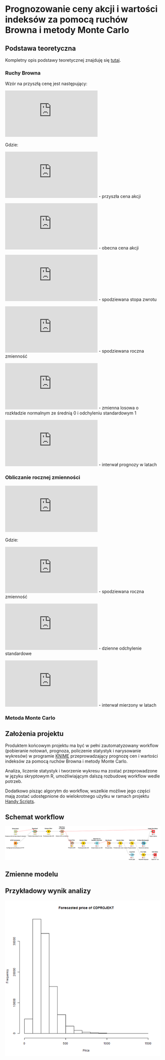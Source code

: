 # Prognozowanie ceny akcji i wartości indeksów za pomocą ruchów Browna i metody Monte Carlo
## Podstawa teoretyczna

Kompletny opis podstawy teoretycznej znajduję się [tutaj](https://ro.uow.edu.au/cgi/viewcontent.cgi?article=1705&context=aabfj).

### Ruchy Browna

Wzór na przyszłą cenę jest następujący:

![Wzór na ruch Browna](https://latex.codecogs.com/gif.latex?S_%7Bt+%5CDelta%20t%7D%20%3D%20S_t%20%5Cexp%5B%28%5Cmu%20-%20%5Cfrac%7B%5Csigma%5E2%7D%7B2%7D%29%5CDelta%20t+%5Csigma%20%5Cvarepsilon%20%5Csqrt%7B%5CDelta%20t%7D%5D)

Gdzie:

![](https://latex.codecogs.com/gif.latex?S_%7Bt%20+%20%5CDelta%20t%7D) - przyszła cena akcji

![](https://latex.codecogs.com/gif.latex?S_t) - obecna cena akcji

![](https://latex.codecogs.com/gif.latex?%5Cmu) - spodziewana stopa zwrotu

![](https://latex.codecogs.com/gif.latex?%5Csigma) - spodziewana roczna zmienność

![](https://latex.codecogs.com/gif.latex?%5Cvarepsilon) - zmienna losowa o rozkładzie normalnym ze średnią 0 i odchyleniu standardowym 1

![](https://latex.codecogs.com/gif.latex?%5CDelta%20t) - interwał prognozy w latach

### Obliczanie rocznej zmienności

![](https://latex.codecogs.com/gif.latex?%5Csigma%20%3D%20%5Cfrac%7Bs%7D%7B%5Csqrt%7B%5Ctau%7D%7D)

Gdzie:

![](https://latex.codecogs.com/gif.latex?%5Csigma) - spodziewana roczna zmienność

![](https://latex.codecogs.com/gif.latex?s) - dzienne odchylenie standardowe

![](https://latex.codecogs.com/gif.latex?%5Ctau) - interwał mierzony w latach

### Metoda Monte Carlo

## Założenia projektu

Produktem końcowym projektu ma być w pełni zautomatyzowany workflow (pobieranie notowań, prognoza, policzenie statystyk i narysowanie wykresów) w programie [KNIME](https://www.knime.com/) przeprowadzający prognozę cen i wartości indeksów za pomocą ruchów Browna i metody Monte Carlo.

Analiza, liczenie statystyk i tworzenie wykresu ma zostać przeprowadzone w języku skryptowym R, umożliwiającym dalszą rozbudowę workflow wedle potrzeb.

Dodatkowo pisząc algorytm do workflow, wszelkie możliwe jego części mają zostać udostępnione do wielokrotnego użytku w ramach projektu [Handy Scripts](https://github.com/LuxF3rre/Handy-Scripts). 

## Schemat workflow
![Schemat workflow](https://github.com/LuxF3rre/Data-Science-Monte-Carlo-GPW/blob/master/Schemat.svg)
## Zmienne modelu



## Przykładowy wynik analizy

![Projekcja ceny CD Projekt](https://github.com/LuxF3rre/Data-Science-Monte-Carlo-GPW/blob/master/CDPROJEKT.mst.png)